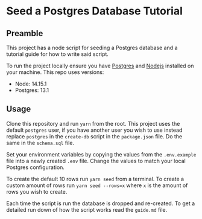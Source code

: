 # Seed a Postgres Database Tutorial

## Preamble

This project has a node script for seeding a Postgres database and a tutorial guide for how to write said script.

To run the project locally ensure you have [Postgres](https://www.postgresql.org/download/) and [Nodejs](https://nodejs.org/en/download/) installed on your machine. This repo uses versions:

- Node: 14.15.1
- Postgres: 13.1

## Usage

Clone this repository and run `yarn` from the root. This project uses the default `postgres` user, if you have another user you wish to use instead replace `postgres` in the `create-db` script in the `package.json` file. Do the same in the `schema.sql` file.

Set your environment variables by copying the values from the `.env.example` file into a newly created `.env` file. Change the values to match your local Postgres configuration.

To create the default 10 rows run `yarn seed` from a terminal. To create a custom amount of rows run `yarn seed --rows=x` where `x` is the amount of rows you wish to create.

Each time the script is run the database is dropped and re-created. To get a detailed run down of how the script works read the `guide.md` file.
